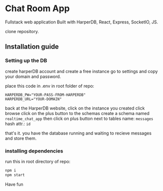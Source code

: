 # Chat Room App
Fullstack web application Built with HarperDB, React, Express, SocketIO, JS.

clone repository.

## Installation guide

### Setting up the DB
create harperDB account and create a free instance
go to settings and copy your domain and password.

place this code in .env in root folder of repo:
````
HARPERDB_PW="YOUR-PASS-FROM-HARPERDB"
HARPERDB_URL="YOUR-DOMAIN"
````

back at the HarperDB website, click on the instance you created
click browse
click on the plus button to the schemas
create a schema named `realtime_chat_app`
then click on plus button next to tables
name: `messages` hash attr.: `id`

that's it. you have the database running and waiting to recieve messages and store them. 

### installing dependencies

run this in root directory of repo:
```bash
npm i
npm start
```

Have fun
